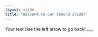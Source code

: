 ```yaml
---
layout: slide
title: "Welcome to our second slide!"
---
```

Your text
Use the left arrow to go back!
。。。
